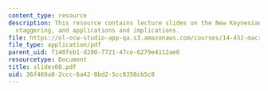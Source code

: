 ```yaml
---
content_type: resource
description: This resource contains lecture slides on the New Keynesian model, price
  staggering, and applications and implications.
file: https://ol-ocw-studio-app-qa.s3.amazonaws.com/courses/14-452-macroeconomic-theory-ii-spring-2007/36f469a02ccc6a428bd25cc8358cb5c8_slides08.pdf
file_type: application/pdf
parent_uid: f148feb1-d280-7721-47ce-6279e4112ae6
resourcetype: Document
title: slides08.pdf
uid: 36f469a0-2ccc-6a42-8bd2-5cc8358cb5c8
---
```

